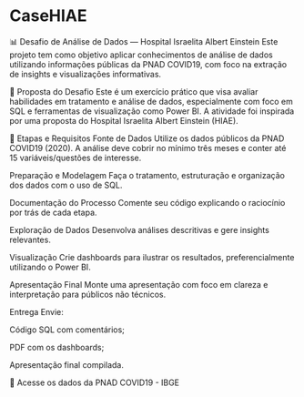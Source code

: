 # CaseHIAE
📊 Desafio de Análise de Dados — Hospital Israelita Albert Einstein
Este projeto tem como objetivo aplicar conhecimentos de análise de dados utilizando informações públicas da PNAD COVID19, com foco na extração de insights e visualizações informativas.

🧠 Proposta do Desafio
Este é um exercício prático que visa avaliar habilidades em tratamento e análise de dados, especialmente com foco em SQL e ferramentas de visualização como Power BI. A atividade foi inspirada por uma proposta do Hospital Israelita Albert Einstein (HIAE).

📌 Etapas e Requisitos
Fonte de Dados
Utilize os dados públicos da PNAD COVID19 (2020). A análise deve cobrir no mínimo três meses e conter até 15 variáveis/questões de interesse.

Preparação e Modelagem
Faça o tratamento, estruturação e organização dos dados com o uso de SQL.

Documentação do Processo
Comente seu código explicando o raciocínio por trás de cada etapa.

Exploração de Dados
Desenvolva análises descritivas e gere insights relevantes.

Visualização
Crie dashboards para ilustrar os resultados, preferencialmente utilizando o Power BI.

Apresentação Final
Monte uma apresentação com foco em clareza e interpretação para públicos não técnicos.

Entrega
Envie:

Código SQL com comentários;

PDF com os dashboards;

Apresentação final compilada.

🔗 Acesse os dados da PNAD COVID19 - IBGE
